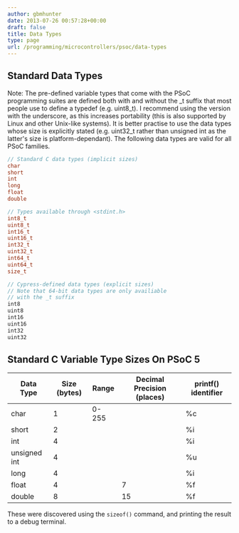 ```yaml
---
author: gbmhunter
date: 2013-07-26 00:57:28+00:00
draft: false
title: Data Types
type: page
url: /programming/microcontrollers/psoc/data-types
---
```


## Standard Data Types

Note: The pre-defined variable types that come with the PSoC programming suites are defined both with and without the _t suffix that most people use to define a typedef (e.g. uint8_t). I recommend using the version with the underscore, as this increases portability (this is also supported by Linux and other Unix-like systems). It is better practise to use the data types whose size is explicitly stated (e.g. uint32_t rather than unsigned int as the latter's size is platform-dependant). The following data types are valid for all PSoC families.

```c
// Standard C data types (implicit sizes)
char
short
int
long
float
double

// Types available through <stdint.h>
int8_t
uint8_t
int16_t
uint16_t
int32_t
uint32_t
int64_t
uint64_t
size_t

// Cypress-defined data types (explicit sizes)
// Note that 64-bit data types are only availiable
// with the _t suffix
int8
uint8
int16
uint16
int32
uint32
```

## Standard C Variable Type Sizes On PSoC 5

<table>
    <thead>
        <tr>
            <th>Data Type</th>
            <th>Size (bytes)</th>
            <th>Range</th>
            <th>Decimal Precision (places)</th>
            <th>printf() identifier</th>
        </tr>
    </thead>
<tbody><tr >
<td >char
</td>
<td >1
</td>
<td >0-255
</td>
<td > 
</td>
<td >%c
</td></tr><tr >
<td >short
</td>
<td >2
</td>
<td > 
</td>
<td > 
</td>
<td >%i
</td></tr><tr >
<td >int
</td>
<td >4
</td>
<td > 
</td>
<td > 
</td>
<td >%i
</td></tr><tr >
<td >unsigned int
</td>
<td >4
</td>
<td > 
</td>
<td > 
</td>
<td >%u
</td></tr><tr >
<td >long
</td>
<td >4
</td>
<td > 
</td>
<td > 
</td>
<td >%i
</td></tr><tr >
<td >float
</td>
<td >4
</td>
<td > 
</td>
<td >7
</td>
<td >%f
</td></tr><tr >
<td >double
</td>
<td >8
</td>
<td > 
</td>
<td >15
</td>
<td >%f
</td></tr></tbody></table>

These were discovered using the `sizeof()` command, and printing the result to a debug terminal.
